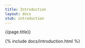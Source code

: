 ```yaml
---
title: Introduction
layout: docs 
stub: introduction
---
```

{{page.title}}

{% include docs/introduction.html %}
